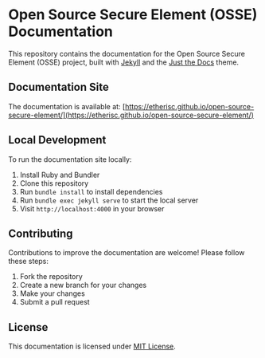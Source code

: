 # Open Source Secure Element (OSSE) Documentation

This repository contains the documentation for the Open Source Secure Element (OSSE) project, built with [Jekyll](https://jekyllrb.com/) and the [Just the Docs](https://just-the-docs.github.io/just-the-docs/) theme.

## Documentation Site

The documentation is available at: [https://etherisc.github.io/open-source-secure-element/](https://etherisc.github.io/open-source-secure-element/)

## Local Development

To run the documentation site locally:

1. Install Ruby and Bundler
2. Clone this repository
3. Run `bundle install` to install dependencies
4. Run `bundle exec jekyll serve` to start the local server
5. Visit `http://localhost:4000` in your browser

## Contributing

Contributions to improve the documentation are welcome! Please follow these steps:

1. Fork the repository
2. Create a new branch for your changes
3. Make your changes
4. Submit a pull request

## License

This documentation is licensed under [MIT License](LICENSE). 